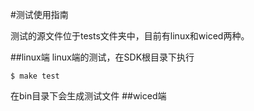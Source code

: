 #测试使用指南

测试的源文件位于tests文件夹中，目前有linux和wiced两种。

##linux端
linux端的测试，在SDK根目录下执行

	$ make test

在bin目录下会生成测试文件
##wiced端